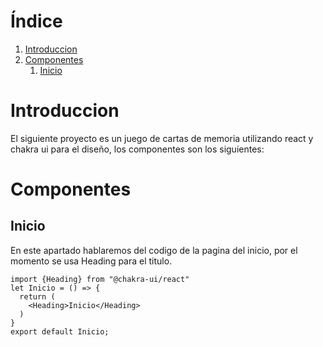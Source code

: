 
# &Iacute;ndice

1.  [Introduccion](#org8fbf1fa)
2.  [Componentes](#orge7a59d1)
    1.  [Inicio](#orgd17420e)



<a id="org8fbf1fa"></a>

# Introduccion

El siguiente proyecto es un juego de cartas de memoria
utilizando react y chakra ui para el diseño, los componentes
son los siguientes:


<a id="orge7a59d1"></a>

# Componentes



<a id="orgd17420e"></a>

## Inicio

En este apartado hablaremos del codigo de la pagina del inicio,
por el momento se usa Heading para el titulo.

    import {Heading} from "@chakra-ui/react"
    let Inicio = () => {
      return (
        <Heading>Inicio</Heading>
      )
    }
    export default Inicio;

